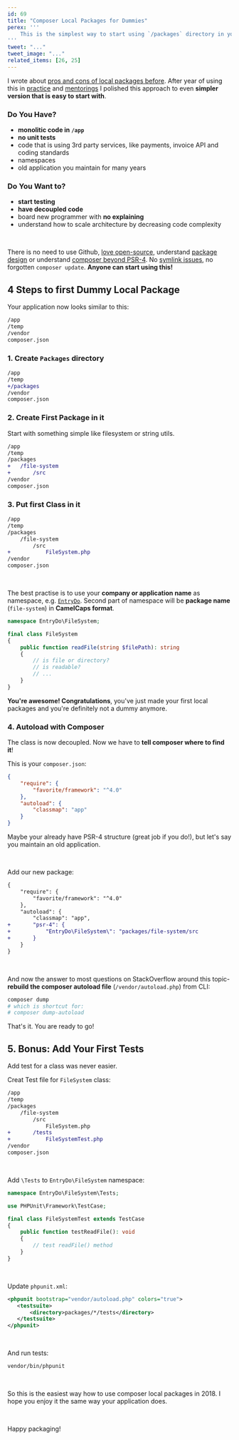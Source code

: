```yaml
---
id: 69
title: "Composer Local Packages for Dummies"
perex: '''
    This is the simplest way to start using `/packages` directory in your application, that **leads to cleaner code, maintainable architecture** and is **the best to start testing**. 
'''
tweet: "..."
tweet_image: "..."
related_items: [26, 25]
---
```


I wrote about [pros and cons of local packages before](/blog/2017/02/07/how-to-decouple-monolith-like-a-boss-with-composer-local-packages/). 
After year of using this in [practice](https://github.com/Symplify/Symplify) and [mentorings](/mentoring-and-lectures/) I polished this approach to even **simpler version that is easy to start with**.
 

### Do You Have?

- **monolitic code in `/app`**
- **no unit tests**
- code that is using 3rd party services, like payments, invoice API and coding standards
- namespaces
- old application you maintain for many years 

### Do You Want to?

- **start testing**
- **have decoupled code**
- board new programmer with **no explaining**
- understand how to scale architecture by decreasing code complexity 

<br>

There is no need to use Github, [love open-source](/2017/01/31/how-monolithic-repository-in-open-source-saved-my-laziness/), understand [package design](https://leanpub.com/principles-of-package-design) or understand [composer beyond PSR-4](https://pehapkari.cz/blog/2017/03/02/drop-robot-loader-and-let-composer-deal-with-autoloading/). 
No [symlink issues](https://johannespichler.com/developing-composer-packages-locally), no forgotten `composer update`. **Anyone can start using this!**



## 4 Steps to first Dummy Local Package 

Your application now looks similar to this:

```bash
/app
/temp
/vendor
composer.json
```



### 1. Create `Packages` directory

```diff
/app
/temp
+/packages
/vendor
composer.json
```

### 2. Create First Package in it

Start with something simple like filesystem or string utils.   

```diff
/app
/temp
/packages
+   /file-system
+       /src
/vendor
composer.json
```

### 3. Put first Class in it

```diff
/app
/temp
/packages
    /file-system
        /src
+           FileSystem.php
/vendor
composer.json
```

<br>

The best practise is to use your **company or application name** as namespace, e.g. [`EntryDo`](https://www.entrydo.com/). 
Second part of namespace will be **package name** (`file-system`) in **CamelCaps format**.

```php
namespace EntryDo\FileSystem; 

final class FileSystem
{
    public function readFile(string $filePath): string
    {
        // is file or directory?
        // is readable?
        // ...
    }
}
```


**You're awesome! Congratulations**, you've just made your first local packages and you're definitely not a dummy anymore. 


### 4. Autoload with Composer

The class is now decoupled. Now we have to **tell composer where to find it**! 

This is your `composer.json`: 

```json
{
    "require": {
        "favorite/framework": "^4.0"
    },
    "autoload": {
        "classmap": "app"
    }
}
```

Maybe your already have PSR-4 structure (great job if you do!), but let's say you maintain an old application.

<br>

Add our new package:

```diff
{
    "require": {
        "favorite/framework": "^4.0"
    },
    "autoload": {
        "classmap": "app",
+       "psr-4": {
+           "EntryDo\FileSystem\": "packages/file-system/src
+       }
    }
}
```

<br>

And now the answer to most questions on StackOverflow around this topic- **rebuild the composer autoload file** (`/vendor/autoload.php`) from CLI:
 
```bash
composer dump
# which is shortcut for: 
# composer dump-autoload
``` 

That's it. You are ready to go!


## 5. Bonus: Add Your First Tests

Add test for a class was never easier.

Creat Test file for `FileSystem` class:

```diff
/app
/temp
/packages
    /file-system
        /src
            FileSystem.php
+       /tests
+           FileSystemTest.php
/vendor
composer.json
```

<br>

Add `\Tests` to `EntryDo\FileSystem` namespace:

```php
namespace EntryDo\FileSystem\Tests; 

use PHPUnit\Framework\TestCase;

final class FileSystemTest extends TestCase
{
    public function testReadFile(): void
    {
        // test readFile() method
    }
}
```

<br>

Update `phpunit.xml`:

```xml
<phpunit bootstrap="vendor/autoload.php" colors="true">
   <testsuite>
       <directory>packages/*/tests</directory>
   </testsuite>
</phpunit>
```

<br>

And run tests:

```bash
vendor/bin/phpunit
```


<br>

So this is the easiest way how to use composer local packages in 2018. I hope you enjoy it the same way your application does.

<br>



Happy packaging!